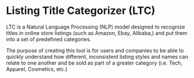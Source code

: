 # Listing Title Categorizer (LTC)
LTC is a Natural Language Processing (NLP) model designed to recognize titles in online store listings (such as Amazon, Ebay, Alibaba,) and put them into a set of predefined categories.

The purpose of creating this tool is for users and companies to be able to quickly understand how different, inconsistent listing styles and names can relate to one another and be sold as part of a greater category (i.e. Tech, Apparel, Cosmetics, etc.)
